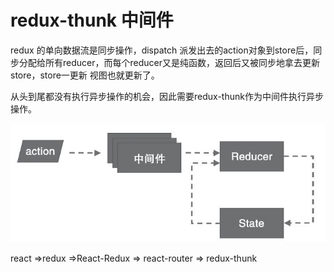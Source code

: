 #  redux-thunk 中间件

redux 的单向数据流是同步操作，dispatch 派发出去的action对象到store后，同步分配给所有reducer，而每个reducer又是纯函数，返回后又被同步地拿去更新store，store一更新 视图也就更新了。

从头到尾都没有执行异步操作的机会，因此需要redux-thunk作为中间件执行异步操作。

![avatar](redux_thunk.png)

react =>redux =>React-Redux => react-router => redux-thunk
